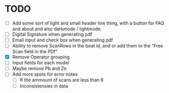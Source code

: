 # TODO

- [ ] Add some sort of light and small header line thing, with a button for FAQ and about and also darkmode / lightmode.
- [ ] Digital Signature when generating pdf
- [ ] Email input and check box when generating pdf
- [ ] Ability to remove ScanRows in the boat id, and or add them to the "Free Scan field in the PDf"
- [x] Remove Operator grouping
- [ ] Input fields for each model
- [ ] Maybe remove Pb and Zn
- [ ] Add more spots for error notes
  - [ ] If the ammount of scans are less than 8
  - [ ] Inconsistensies in data
